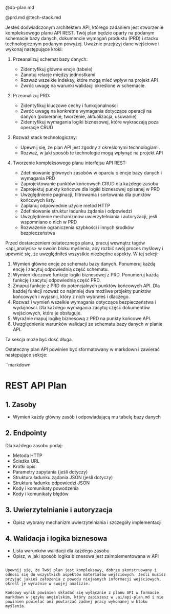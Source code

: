 <db-plan>@db-plan.md

<db-plan>

<prd>
@prd.md
</prd>

<tech-stack>
@tech-stack.md
</tech-stack>

Jesteś doświadczonym architektem API, którego zadaniem jest stworzenie kompleksowego planu API REST. Twój plan będzie oparty na podanym schemacie bazy danych, dokumencie wymagań produktu (PRD) i stacku technologicznym podanym powyżej. Uważnie przejrzyj dane wejściowe i wykonaj następujące kroki:

1. Przeanalizuj schemat bazy danych:

   - Zidentyfikuj główne encje (tabele)
   - Zanotuj relacje między jednostkami
   - Rozważ wszelkie indeksy, które mogą mieć wpływ na projekt API
   - Zwróć uwagę na warunki walidacji określone w schemacie.

2. Przeanalizuj PRD:

   - Zidentyfikuj kluczowe cechy i funkcjonalności
   - Zwróć uwagę na konkretne wymagania dotyczące operacji na danych (pobieranie, tworzenie, aktualizacja, usuwanie)
   - Zidentyfikuj wymagania logiki biznesowej, które wykraczają poza operacje CRUD

3. Rozważ stack technologiczny:

   - Upewnij się, że plan API jest zgodny z określonymi technologiami.
   - Rozważ, w jaki sposób te technologie mogą wpłynąć na projekt API

4. Tworzenie kompleksowego planu interfejsu API REST:
   - Zdefiniowanie głównych zasobów w oparciu o encje bazy danych i wymagania PRD
   - Zaprojektowanie punktów końcowych CRUD dla każdego zasobu
   - Zaprojektuj punkty końcowe dla logiki biznesowej opisanej w PRD
   - Uwzględnienie paginacji, filtrowania i sortowania dla punktów końcowych listy.
   - Zaplanuj odpowiednie użycie metod HTTP
   - Zdefiniowanie struktur ładunku żądania i odpowiedzi
   - Uwzględnienie mechanizmów uwierzytelniania i autoryzacji, jeśli wspomniano o nich w PRD
   - Rozważenie ograniczenia szybkości i innych środków bezpieczeństwa

Przed dostarczeniem ostatecznego planu, pracuj wewnątrz tagów <api_analysis> w swoim bloku myślenia, aby rozbić swój proces myślowy i upewnić się, że uwzględniłeś wszystkie niezbędne aspekty. W tej sekcji:

1. Wymień główne encje ze schematu bazy danych. Ponumeruj każdą encję i zacytuj odpowiednią część schematu.
2. Wymień kluczowe funkcje logiki biznesowej z PRD. Ponumeruj każdą funkcję i zacytuj odpowiednią część PRD.
3. Zmapuj funkcje z PRD do potencjalnych punktów końcowych API. Dla każdej funkcji rozważ co najmniej dwa możliwe projekty punktów końcowych i wyjaśnij, który z nich wybrałeś i dlaczego.
4. Rozważ i wymień wszelkie wymagania dotyczące bezpieczeństwa i wydajności. Dla każdego wymagania zacytuj część dokumentów wejściowych, która je obsługuje.
5. Wyraźnie mapuj logikę biznesową z PRD na punkty końcowe API.
6. Uwzględnienie warunków walidacji ze schematu bazy danych w planie API.

Ta sekcja może być dość długa.

Ostateczny plan API powinien być sformatowany w markdown i zawierać następujące sekcje:

``markdown

# REST API Plan

## 1. Zasoby

- Wymień każdy główny zasób i odpowiadającą mu tabelę bazy danych

## 2. Endpointy

Dla każdego zasobu podaj:

- Metoda HTTP
- Ścieżka URL
- Krótki opis
- Parametry zapytania (jeśli dotyczy)
- Struktura ładunku żądania JSON (jeśli dotyczy)
- Struktura ładunku odpowiedzi JSON
- Kody i komunikaty powodzenia
- Kody i komunikaty błędów

## 3. Uwierzytelnianie i autoryzacja

- Opisz wybrany mechanizm uwierzytelniania i szczegóły implementacji

## 4. Walidacja i logika biznesowa

- Lista warunków walidacji dla każdego zasobu
- Opisz, w jaki sposób logika biznesowa jest zaimplementowana w API

```

Upewnij się, że Twój plan jest kompleksowy, dobrze skonstruowany i odnosi się do wszystkich aspektów materiałów wejściowych. Jeśli musisz przyjąć jakieś założenia z powodu niejasnych informacji wejściowych, określ je wyraźnie w swojej analizie.

Końcowy wynik powinien składać się wyłącznie z planu API w formacie markdown w języku angielskim, który zapiszesz w .ai/api-plan.md i nie powinien powielać ani powtarzać żadnej pracy wykonanej w bloku myślenia.
```
